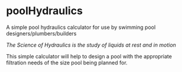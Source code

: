 # poolHydraulics
A simple pool hydraulics calculator for use by swimming pool designers/plumbers/builders 

*The Science of Hydraulics is the study of liquids at rest and in motion*

This simple calculator will help to design a pool with the appropriate filtration needs of the size pool being planned for. 




